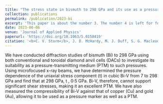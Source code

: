 ```yaml
---
title: "The stress state in bismuth to 298 GPa and its use as a pressure transmitting medium and pressure marker at multi- megabar pressures"
collection: publications
permalink: /publication/2023-bi
excerpt: 'This paper is about the number 3. The number 4 is left for future work.'
date: 2023-06-06
venue: 'Journal of Applied Physics'
paperurl: 'https://doi.org/10.1063/5.0150419'
citation: '<b>C. V. Storm</b>, J. D. McHardy, M. J. Duff, S. G. Macleod, E. F. O’Bannon, M. I. McMahon. <i>The Stress State in Bismuth to 298 GPa, and its Use as a Pressure Transmitting Medium and Pressure Marker at Multi-Megabar Pressures</i>, J. Appl. Phys. 133, 245804 (2023). '
---
```

We have conducted diffraction studies of bismuth (Bi) to 298 GPa using both conventional and toroidal diamond anvil cells (DACs) to investigate its suitability as a pressure-transmitting medium (PTM) to such pressures. Using microfocused x-ray beams, we have determined the pressure dependence of the uniaxial stress component (t) in cubic Bi-V from 7 to 298 GPa and find that at 298 GPa, t , 0:5 GPa. Bi-V, therefore, cannot support significant shear stresses, making it an excellent PTM. We have also measured the compressibility of Bi-V against that of copper (Cu) and gold (Au), allowing it to be used as a pressure marker as well as a PTM.